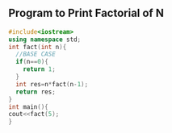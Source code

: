 ## Program to Print Factorial of N
```cpp
#include<iostream>
using namespace std;
int fact(int n){
  //BASE CASE
  if(n==0){
    return 1;
  }
  int res=n*fact(n-1);
  return res;
}
int main(){
cout<<fact(5);
}
```
